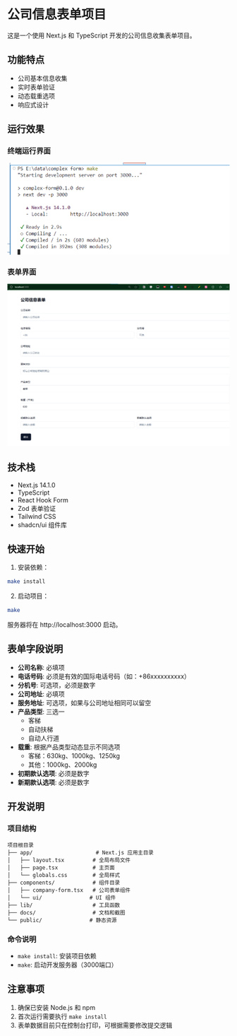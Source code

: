 # 公司信息表单项目

这是一个使用 Next.js 和 TypeScript 开发的公司信息收集表单项目。

## 功能特点

- 公司基本信息收集
- 实时表单验证
- 动态载重选项
- 响应式设计

## 运行效果

### 终端运行界面

![终端运行界面](docs/terminal-screenshot.png)

### 表单界面

![表单界面](docs/form-screenshot.png)

## 技术栈

- Next.js 14.1.0
- TypeScript
- React Hook Form
- Zod 表单验证
- Tailwind CSS
- shadcn/ui 组件库

## 快速开始

1. 安装依赖：
```bash
make install
```

2. 启动项目：
```bash
make
```

服务器将在 http://localhost:3000 启动。

## 表单字段说明

- **公司名称**: 必填项
- **电话号码**: 必须是有效的国际电话号码（如：+86xxxxxxxxxx）
- **分机号**: 可选项，必须是数字
- **公司地址**: 必填项
- **服务地址**: 可选项，如果与公司地址相同可以留空
- **产品类型**: 三选一
  - 客梯
  - 自动扶梯
  - 自动人行道
- **载重**: 根据产品类型动态显示不同选项
  - 客梯：630kg、1000kg、1250kg
  - 其他：1000kg、2000kg
- **初期款认选项**: 必须是数字
- **新期款认选项**: 必须是数字

## 开发说明

### 项目结构

```
项目根目录
├── app/                    # Next.js 应用主目录
│   ├── layout.tsx         # 全局布局文件
│   ├── page.tsx           # 主页面
│   └── globals.css        # 全局样式
├── components/            # 组件目录
│   ├── company-form.tsx   # 公司表单组件
│   └── ui/               # UI 组件
├── lib/                   # 工具函数
├── docs/                  # 文档和截图
└── public/               # 静态资源
```

### 命令说明

- `make install`: 安装项目依赖
- `make`: 启动开发服务器（3000端口）

## 注意事项

1. 确保已安装 Node.js 和 npm
2. 首次运行需要执行 `make install`
3. 表单数据目前只在控制台打印，可根据需要修改提交逻辑 